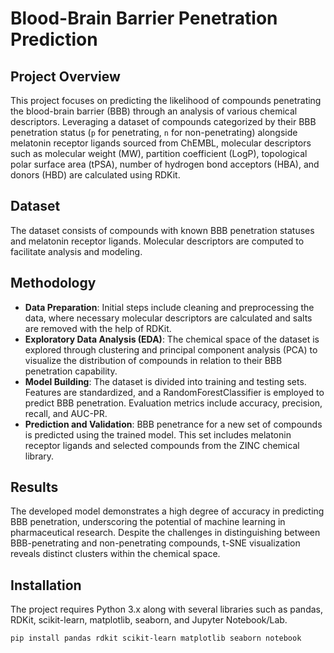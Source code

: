 # Blood-Brain Barrier Penetration Prediction

## Project Overview

This project focuses on predicting the likelihood of compounds penetrating the blood-brain barrier (BBB) through an analysis of various chemical descriptors. Leveraging a dataset of compounds categorized by their BBB penetration status (`p` for penetrating, `n` for non-penetrating) alongside melatonin receptor ligands sourced from ChEMBL, molecular descriptors such as molecular weight (MW), partition coefficient (LogP), topological polar surface area (tPSA), number of hydrogen bond acceptors (HBA), and donors (HBD) are calculated using RDKit.

## Dataset

The dataset consists of compounds with known BBB penetration statuses and melatonin receptor ligands. Molecular descriptors are computed to facilitate analysis and modeling.

## Methodology

- **Data Preparation**: Initial steps include cleaning and preprocessing the data, where necessary molecular descriptors are calculated and salts are removed with the help of RDKit.
- **Exploratory Data Analysis (EDA)**: The chemical space of the dataset is explored through clustering and principal component analysis (PCA) to visualize the distribution of compounds in relation to their BBB penetration capability.
- **Model Building**: The dataset is divided into training and testing sets. Features are standardized, and a RandomForestClassifier is employed to predict BBB penetration. Evaluation metrics include accuracy, precision, recall, and AUC-PR.
- **Prediction and Validation**: BBB penetrance for a new set of compounds is predicted using the trained model. This set includes melatonin receptor ligands and selected compounds from the ZINC chemical library.

## Results

The developed model demonstrates a high degree of accuracy in predicting BBB penetration, underscoring the potential of machine learning in pharmaceutical research. Despite the challenges in distinguishing between BBB-penetrating and non-penetrating compounds, t-SNE visualization reveals distinct clusters within the chemical space.

## Installation

The project requires Python 3.x along with several libraries such as pandas, RDKit, scikit-learn, matplotlib, seaborn, and Jupyter Notebook/Lab.

```bash
pip install pandas rdkit scikit-learn matplotlib seaborn notebook
